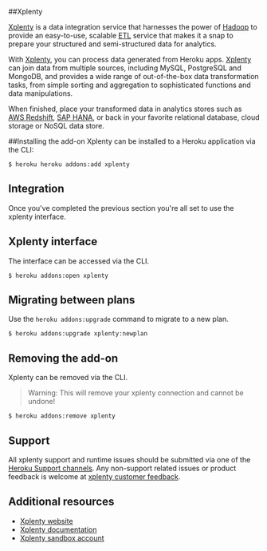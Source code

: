 ##Xplenty

[Xplenty](http://www.xplenty.com) is a data integration service that harnesses the power of [Hadoop](http://hadoop.apache.org) to provide an easy-to-use, scalable [ETL](http://en.wikipedia.org/wiki/Extract,_transform,_load) service that makes it a snap to prepare your structured and semi-structured data for analytics.

With [Xplenty](http://www.xplenty.com), you can process data generated from Heroku apps. [Xplenty](http://www.xplenty.com) can join data from multiple sources, including MySQL, PostgreSQL and MongoDB, and provides a wide range of out-of-the-box data transformation tasks, from simple sorting and aggregation to sophisticated functions and data manipulations.

When finished, place your transformed data in analytics stores such as [AWS Redshift](https://aws.amazon.com/redshift), [SAP HANA](https://aws.amazon.com/sap/saphana), or back in your favorite relational database, cloud storage or NoSQL data store.


##Installing the add-on
Xplenty can be installed to a Heroku application via the CLI:


```term
$ heroku heroku addons:add xplenty
```
## Integration


Once you've completed the previous section you're all set to use the xplenty interface.



## Xplenty interface

The interface can be accessed via the CLI.

```term
$ heroku addons:open xplenty
```

## Migrating between plans


Use the `heroku addons:upgrade` command to migrate to a new plan.

```term
$ heroku addons:upgrade xplenty:newplan
```

## Removing the add-on

Xplenty can be removed via the  CLI.

> Warning:
>  This will remove your xplenty connection and cannot be undone!

```term
$ heroku addons:remove xplenty
```

## Support

All xplenty support and runtime issues should be submitted via one of the [Heroku Support channels](https://support.heroku.com). Any non-support related issues or product feedback is welcome at [xplenty customer feedback](https://xplenty.uservoice.com).

## Additional resources
* [Xplenty website](https://www.xplenty.com)
* [Xplenty documentation](http://community.xplenty.com/knowledgebase/)
* [Xplenty sandbox account](https://www.xplenty.com/signup/)
